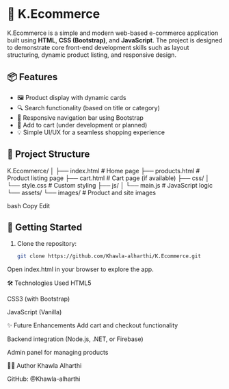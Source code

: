 # 🛒 K.Ecommerce

K.Ecommerce is a simple and modern web-based e-commerce application built using **HTML**, **CSS (Bootstrap)**, and **JavaScript**. The project is designed to demonstrate core front-end development skills such as layout structuring, dynamic product listing, and responsive design.

## 📦 Features

- 🖼️ Product display with dynamic cards
- 🔍 Search functionality (based on title or category)
- 🧭 Responsive navigation bar using Bootstrap
- 🛒 Add to cart (under development or planned)
- 💡 Simple UI/UX for a seamless shopping experience

## 📁 Project Structure

K.Ecommerce/
│
├── index.html # Home page
├── products.html # Product listing page
├── cart.html # Cart page (if available)
├── css/
│ └── style.css # Custom styling
├── js/
│ └── main.js # JavaScript logic
└── assets/
└── images/ # Product and site images

bash
Copy
Edit

## 🚀 Getting Started

1. Clone the repository:
   ```bash
   git clone https://github.com/Khawla-alharthi/K.Ecommerce.git
Open index.html in your browser to explore the app.

🛠️ Technologies Used
HTML5

CSS3 (with Bootstrap)

JavaScript (Vanilla)

✨ Future Enhancements
Add cart and checkout functionality

Backend integration (Node.js, .NET, or Firebase)

Admin panel for managing products

🧑‍💻 Author
Khawla Alharthi

GitHub: @Khawla-alharthi
